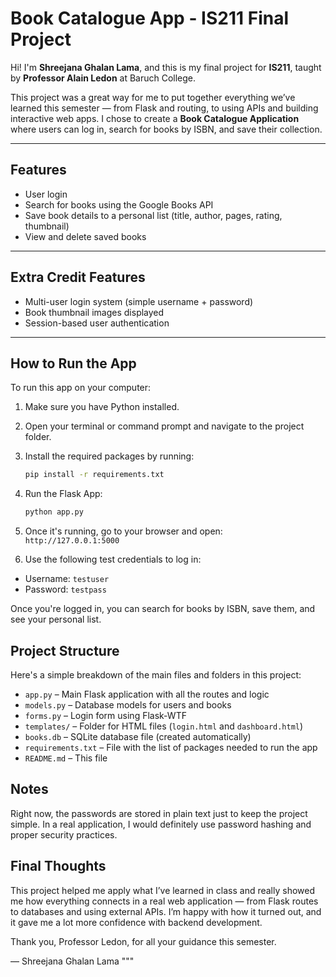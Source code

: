 # Book Catalogue App - IS211 Final Project

Hi! I'm **Shreejana Ghalan Lama**, and this is my final project for **IS211**, taught by **Professor Alain Ledon** at Baruch College.

This project was a great way for me to put together everything we’ve learned this semester — from Flask and routing, to using APIs and building interactive web apps. I chose to create a **Book Catalogue Application** where users can log in, search for books by ISBN, and save their collection.

---

## Features

- User login
- Search for books using the Google Books API
- Save book details to a personal list (title, author, pages, rating, thumbnail)
- View and delete saved books

---

## Extra Credit Features

- Multi-user login system (simple username + password)
- Book thumbnail images displayed
- Session-based user authentication

---

## How to Run the App

To run this app on your computer:

1. Make sure you have Python installed.
2. Open your terminal or command prompt and navigate to the project folder.
3. Install the required packages by running:
   ```bash
   pip install -r requirements.txt

4. Run the Flask App:
    ```bash
   python app.py

5. Once it's running, go to your browser and open:  
`http://127.0.0.1:5000`

6. Use the following test credentials to log in:
- Username: `testuser`
- Password: `testpass`

Once you're logged in, you can search for books by ISBN, save them, and see your personal list.

## Project Structure

Here's a simple breakdown of the main files and folders in this project:

- `app.py` – Main Flask application with all the routes and logic
- `models.py` – Database models for users and books
- `forms.py` – Login form using Flask-WTF
- `templates/` – Folder for HTML files (`login.html` and `dashboard.html`)
- `books.db` – SQLite database file (created automatically)
- `requirements.txt` – File with the list of packages needed to run the app
- `README.md` – This file

## Notes

Right now, the passwords are stored in plain text just to keep the project simple. In a real application, I would definitely use password hashing and proper security practices.

## Final Thoughts

This project helped me apply what I’ve learned in class and really showed me how everything connects in a real web application — from Flask routes to databases and using external APIs. I’m happy with how it turned out, and it gave me a lot more confidence with backend development.

Thank you, Professor Ledon, for all your guidance this semester.

— Shreejana Ghalan Lama
"""
